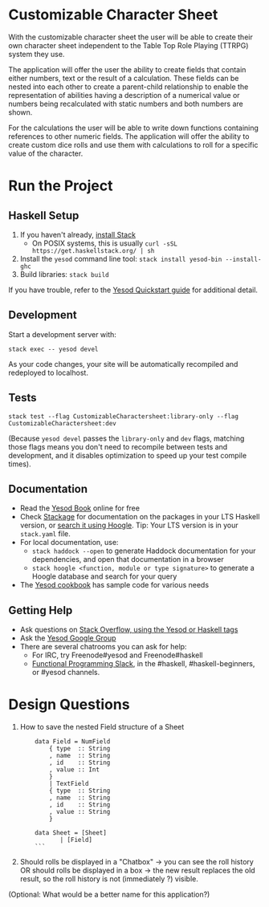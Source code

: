 # Customizable Character Sheet
With the customizable character sheet the user will be able to create their own character sheet independent to the Table Top Role Playing (TTRPG) system they use.

The application will offer the user the ability to create fields that contain either numbers, text or the result of a calculation. 
These fields can be nested into each other to create a parent-child relationship to enable the representation of abilities having a description of a numerical value or numbers being recalculated with static numbers and both numbers are shown.

For the calculations the user will be able to write down functions containing references to other numeric fields.
The application will offer the ability to create custom dice rolls and use them with calculations to roll for a specific value of the character.

# Run the Project

## Haskell Setup

1. If you haven't already, [install Stack](https://haskell-lang.org/get-started)
	* On POSIX systems, this is usually `curl -sSL https://get.haskellstack.org/ | sh`
2. Install the `yesod` command line tool: `stack install yesod-bin --install-ghc`
3. Build libraries: `stack build`

If you have trouble, refer to the [Yesod Quickstart guide](https://www.yesodweb.com/page/quickstart) for additional detail.

## Development

Start a development server with:

```
stack exec -- yesod devel
```

As your code changes, your site will be automatically recompiled and redeployed to localhost.

## Tests

```
stack test --flag CustomizableCharactersheet:library-only --flag CustomizableCharactersheet:dev
```

(Because `yesod devel` passes the `library-only` and `dev` flags, matching those flags means you don't need to recompile between tests and development, and it disables optimization to speed up your test compile times).

## Documentation

* Read the [Yesod Book](https://www.yesodweb.com/book) online for free
* Check [Stackage](http://stackage.org/) for documentation on the packages in your LTS Haskell version, or [search it using Hoogle](https://www.stackage.org/lts/hoogle?q=). Tip: Your LTS version is in your `stack.yaml` file.
* For local documentation, use:
	* `stack haddock --open` to generate Haddock documentation for your dependencies, and open that documentation in a browser
	* `stack hoogle <function, module or type signature>` to generate a Hoogle database and search for your query
* The [Yesod cookbook](https://github.com/yesodweb/yesod-cookbook) has sample code for various needs

## Getting Help

* Ask questions on [Stack Overflow, using the Yesod or Haskell tags](https://stackoverflow.com/questions/tagged/yesod+haskell)
* Ask the [Yesod Google Group](https://groups.google.com/forum/#!forum/yesodweb)
* There are several chatrooms you can ask for help:
	* For IRC, try Freenode#yesod and Freenode#haskell
	* [Functional Programming Slack](https://fpchat-invite.herokuapp.com/), in the #haskell, #haskell-beginners, or #yesod channels.
	
# Design Questions
1. How to save the nested Field structure of a Sheet
	```
		data Field = NumField 
			{ type  :: String
			, name  :: String
			, id    :: String
			, value :: Int   
			}
		    | TextField   
			{ type  :: String
			, name  :: String
			, id    :: String
			, value :: String   
			}

		data Sheet = [Sheet]
			   | [Field]
	    ```

2. Should rolls be displayed in a "Chatbox" -> you can see the roll history OR should rolls be displayed in a box -> the new result replaces the old result, so the roll history is not (immediately ?) visible.
	    
(Optional: What would be a better name for this application?)
